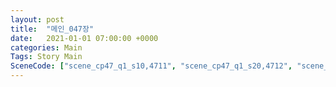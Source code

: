 ```yaml
---
layout: post
title:  "메인_047장"
date:   2021-01-01 07:00:00 +0000
categories: Main
Tags: Story Main
SceneCode: ["scene_cp47_q1_s10,4711", "scene_cp47_q1_s20,4712", "scene_cp47_q2_s10,4721", "scene_cp47_q2_s20,4722", "scene_cp47_q3_s20,4731", "scene_cp47_q4_s20,4741", "scene_cp47_q4_s30,4742"]
---
```


